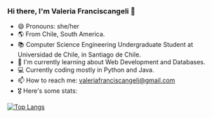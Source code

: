 ### Hi there, I'm Valeria Franciscangeli 👋


- 😄 Pronouns: she/her
- 🌎 From Chile, South America.
- 📚 Computer Science Engineering Undergraduate Student at Universidad de Chile, in Santiago de Chile. 
- 🌱 I'm currently learning about Web Development and Databases.
- 💻 Currently coding mostly in Python and Java.
- 📫 How to reach me: valeriafranciscangeli@gmail.com
- 🎖  Here's some stats:
<!--
![Anurag's GitHub stats](https://github-readme-stats.vercel.app/api?username=valfranciscangeli&show_icons=true&theme=radical)
-->

[![Top Langs](https://github-readme-stats.vercel.app/api/top-langs/?username=valfranciscangeli&show_icons=true&theme=dracula&layout=compact)](https://github.com/anuraghazra/github-readme-stats)

<!--
**valfranciscangeli/valfranciscangeli** is a ✨ _special_ ✨ repository because its `README.md` (this file) appears on your GitHub profile.

Here are some ideas to get you started:

- 🔭 I’m currently working on ...
- 🌱 I’m currently learning ...
- 👯 I’m looking to collaborate on ...
- 🤔 I’m looking for help with ...
- 💬 Ask me about ...
- 📫 How to reach me: ...
- 😄 Pronouns: ...
- ⚡ Fun fact: ...
-->
